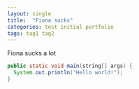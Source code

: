 ```yaml
---
layout: single
title:  "Fiona sucks"
categories: test initial portfolio
tags: tag1 tag2
---
```


Fiona sucks a lot

``` java
public static void main(string[] args) {
  System.out.println("Hello world!");
}
```
